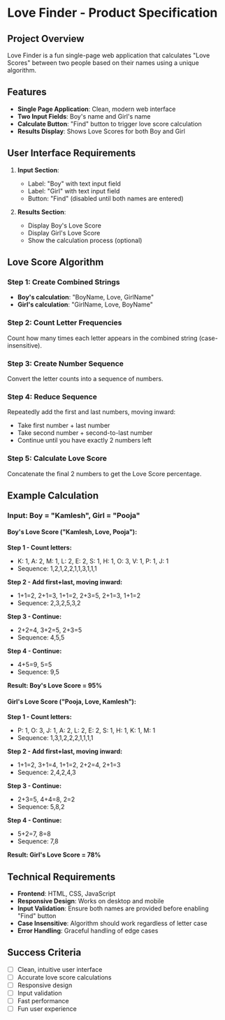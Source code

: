 # Love Finder - Product Specification

## Project Overview
Love Finder is a fun single-page web application that calculates "Love Scores" between two people based on their names using a unique algorithm.

## Features
- **Single Page Application**: Clean, modern web interface
- **Two Input Fields**: Boy's name and Girl's name
- **Calculate Button**: "Find" button to trigger love score calculation
- **Results Display**: Shows Love Scores for both Boy and Girl

## User Interface Requirements
1. **Input Section**:
   - Label: "Boy" with text input field
   - Label: "Girl" with text input field
   - Button: "Find" (disabled until both names are entered)

2. **Results Section**:
   - Display Boy's Love Score
   - Display Girl's Love Score
   - Show the calculation process (optional)

## Love Score Algorithm

### Step 1: Create Combined Strings
- **Boy's calculation**: "BoyName, Love, GirlName"
- **Girl's calculation**: "GirlName, Love, BoyName"

### Step 2: Count Letter Frequencies
Count how many times each letter appears in the combined string (case-insensitive).

### Step 3: Create Number Sequence
Convert the letter counts into a sequence of numbers.

### Step 4: Reduce Sequence
Repeatedly add the first and last numbers, moving inward:
- Take first number + last number
- Take second number + second-to-last number
- Continue until you have exactly 2 numbers left

### Step 5: Calculate Love Score
Concatenate the final 2 numbers to get the Love Score percentage.

## Example Calculation

### Input: Boy = "Kamlesh", Girl = "Pooja"

#### Boy's Love Score ("Kamlesh, Love, Pooja"):

**Step 1 - Count letters:**
- K: 1, A: 2, M: 1, L: 2, E: 2, S: 1, H: 1, O: 3, V: 1, P: 1, J: 1
- Sequence: 1,2,1,2,2,1,1,3,1,1,1

**Step 2 - Add first+last, moving inward:**
- 1+1=2, 2+1=3, 1+1=2, 2+3=5, 2+1=3, 1+1=2
- Sequence: 2,3,2,5,3,2

**Step 3 - Continue:**
- 2+2=4, 3+2=5, 2+3=5
- Sequence: 4,5,5

**Step 4 - Continue:**
- 4+5=9, 5=5
- Sequence: 9,5

**Result: Boy's Love Score = 95%**

#### Girl's Love Score ("Pooja, Love, Kamlesh"):

**Step 1 - Count letters:**
- P: 1, O: 3, J: 1, A: 2, L: 2, E: 2, S: 1, H: 1, K: 1, M: 1
- Sequence: 1,3,1,2,2,2,1,1,1,1

**Step 2 - Add first+last, moving inward:**
- 1+1=2, 3+1=4, 1+1=2, 2+2=4, 2+1=3
- Sequence: 2,4,2,4,3

**Step 3 - Continue:**
- 2+3=5, 4+4=8, 2=2
- Sequence: 5,8,2

**Step 4 - Continue:**
- 5+2=7, 8=8
- Sequence: 7,8

**Result: Girl's Love Score = 78%**

## Technical Requirements
- **Frontend**: HTML, CSS, JavaScript
- **Responsive Design**: Works on desktop and mobile
- **Input Validation**: Ensure both names are provided before enabling "Find" button
- **Case Insensitive**: Algorithm should work regardless of letter case
- **Error Handling**: Graceful handling of edge cases

## Success Criteria
- [ ] Clean, intuitive user interface
- [ ] Accurate love score calculations
- [ ] Responsive design
- [ ] Input validation
- [ ] Fast performance
- [ ] Fun user experience 